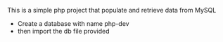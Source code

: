 This is a simple php project that populate and retrieve data from MySQL
  - Create a database with name php-dev
  - then import the db file provided
